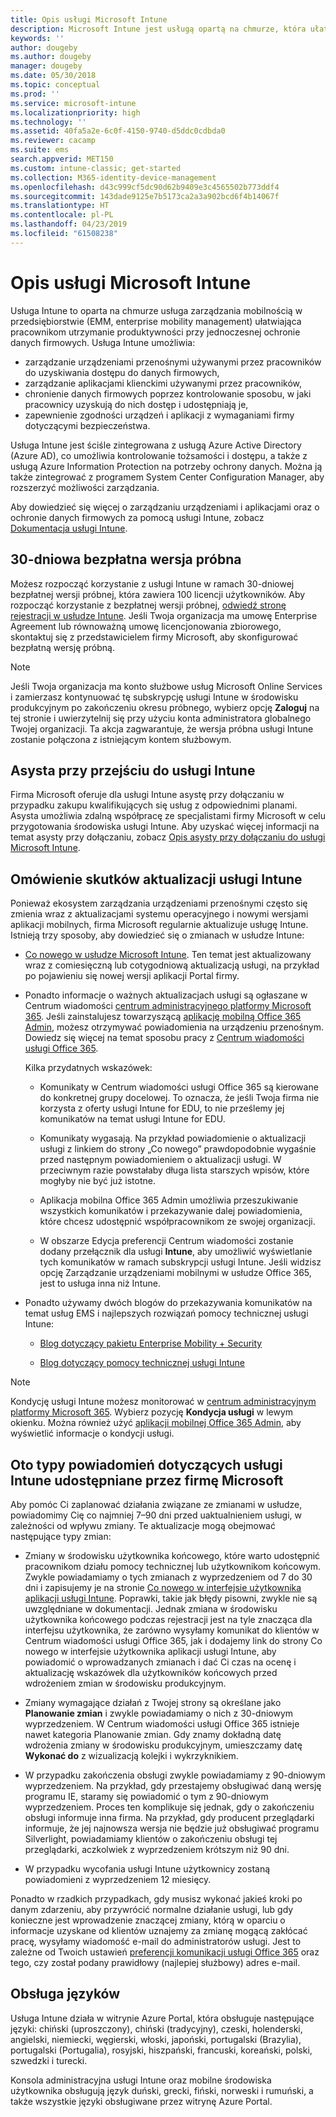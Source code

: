 ```yaml
---
title: Opis usługi Microsoft Intune
description: Microsoft Intune jest usługą opartą na chmurze, która ułatwia zarządzanie urządzeniami z systemami Windows, iOS, Mac OS X, Android i Windows Mobile.
keywords: ''
author: dougeby
ms.author: dougeby
manager: dougeby
ms.date: 05/30/2018
ms.topic: conceptual
ms.prod: ''
ms.service: microsoft-intune
ms.localizationpriority: high
ms.technology: ''
ms.assetid: 40fa5a2e-6c0f-4150-9740-d5ddc0cdbda0
ms.reviewer: cacamp
ms.suite: ems
search.appverid: MET150
ms.custom: intune-classic; get-started
ms.collection: M365-identity-device-management
ms.openlocfilehash: d43c999cf5dc90d62b9409e3c4565502b773ddf4
ms.sourcegitcommit: 143dade9125e7b5173ca2a3a902bcd6f4b14067f
ms.translationtype: HT
ms.contentlocale: pl-PL
ms.lasthandoff: 04/23/2019
ms.locfileid: "61508238"
---
```

# <a name="microsoft-intune-service-description"></a>Opis usługi Microsoft Intune

Usługa Intune to oparta na chmurze usługa zarządzania mobilnością w przedsiębiorstwie (EMM, enterprise mobility management) ułatwiająca pracownikom utrzymanie produktywności przy jednoczesnej ochronie danych firmowych. Usługa Intune umożliwia:
* zarządzanie urządzeniami przenośnymi używanymi przez pracowników do uzyskiwania dostępu do danych firmowych,
* zarządzanie aplikacjami klienckimi używanymi przez pracowników,
* chronienie danych firmowych poprzez kontrolowanie sposobu, w jaki pracownicy uzyskują do nich dostęp i udostępniają je,
* zapewnienie zgodności urządzeń i aplikacji z wymaganiami firmy dotyczącymi bezpieczeństwa.

Usługa Intune jest ściśle zintegrowana z usługą Azure Active Directory (Azure AD), co umożliwia kontrolowanie tożsamości i dostępu, a także z usługą Azure Information Protection na potrzeby ochrony danych. Można ją także zintegrować z programem System Center Configuration Manager, aby rozszerzyć możliwości zarządzania.

Aby dowiedzieć się więcej o zarządzaniu urządzeniami i aplikacjami oraz o ochronie danych firmowych za pomocą usługi Intune, zobacz [Dokumentacja usługi Intune](https://docs.microsoft.com/intune/).

## <a name="30-day-free-trial"></a>30-dniowa bezpłatna wersja próbna
Możesz rozpocząć korzystanie z usługi Intune w ramach 30-dniowej bezpłatnej wersji próbnej, która zawiera 100 licencji użytkowników. Aby rozpocząć korzystanie z bezpłatnej wersji próbnej, [odwiedź stronę rejestracji w usłudze Intune](https://admin.microsoft.com/Signup/Signup.aspx?OfferId=40BE278A-DFD1-470a-9EF7-9F2596EA7FF9&dl=INTUNE_A&ali=1#0%20). Jeśli Twoja organizacja ma umowę Enterprise Agreement lub równoważną umowę licencjonowania zbiorowego, skontaktuj się z przedstawicielem firmy Microsoft, aby skonfigurować bezpłatną wersję próbną.

> [!NOTE]
> Jeśli Twoja organizacja ma konto służbowe usług Microsoft Online Services i zamierzasz kontynuować tę subskrypcję usługi Intune w środowisku produkcyjnym po zakończeniu okresu próbnego, wybierz opcję **Zaloguj** na tej stronie i uwierzytelnij się przy użyciu konta administratora globalnego Twojej organizacji. Ta akcja zagwarantuje, że wersja próbna usługi Intune zostanie połączona z istniejącym kontem służbowym.

<!--- For a list of settings that you can set up on mobile devices, see:

-   [Enrolled device management capabilities of Microsoft Intune](introduction-intune.md)

-   [Hybrid mobile device management (MDM) with System Center Configuration Manager and Microsoft Intune](/sccm/mdm/understand/hybrid-mobile-device-management)

For more about System Center Configuration Manager, see [Documentation  for System Center Configuration Manager](/sccm/index).--->
## <a name="intune-onboarding-benefit"></a>Asysta przy przejściu do usługi Intune
Firma Microsoft oferuje dla usługi Intune asystę przy dołączaniu w przypadku zakupu kwalifikujących się usług z odpowiednimi planami. Asysta umożliwia zdalną współpracę ze specjalistami firmy Microsoft w celu przygotowania środowiska usługi Intune. Aby uzyskać więcej informacji na temat asysty przy dołączaniu, zobacz [Opis asysty przy dołączaniu do usługi Microsoft Intune](http://go.microsoft.com/fwlink/?LinkId=619281).


## <a name="learn-how-intune-service-updates-affect-you"></a>Omówienie skutków aktualizacji usługi Intune

Ponieważ ekosystem zarządzania urządzeniami przenośnymi często się zmienia wraz z aktualizacjami systemu operacyjnego i nowymi wersjami aplikacji mobilnych, firma Microsoft regularnie aktualizuje usługę Intune. Istnieją trzy sposoby, aby dowiedzieć się o zmianach w usłudze Intune:

- [Co nowego w usłudze Microsoft Intune](whats-new.md). Ten temat jest aktualizowany wraz z comiesięczną lub cotygodniową aktualizacją usługi, na przykład po pojawieniu się nowej wersji aplikacji Portal firmy.

- Ponadto informacje o ważnych aktualizacjach usługi są ogłaszane w Centrum wiadomości [centrum administracyjnego platformy Microsoft 365](https://admin.microsoft.com/). Jeśli zainstalujesz towarzyszącą [aplikację mobilną Office 365 Admin](https://support.office.com/article/Office-365-Admin-Mobile-App-e16f6421-2a1a-4142-bf9d-9846600a060a), możesz otrzymywać powiadomienia na urządzeniu przenośnym. Dowiedz się więcej na temat sposobu pracy z [Centrum wiadomości usługi Office 365](https://support.office.com/client/results?Shownav=true&ns=O365ENTADMIN&version=15&ver=15&HelpID=O365E_MCManageUpdates).

    Kilka przydatnych wskazówek:

    - Komunikaty w Centrum wiadomości usługi Office 365 są kierowane do konkretnej grupy docelowej. To oznacza, że jeśli Twoja firma nie korzysta z oferty usługi Intune for EDU, to nie prześlemy jej komunikatów na temat usługi Intune for EDU.

    - Komunikaty wygasają. Na przykład powiadomienie o aktualizacji usługi z linkiem do strony „Co nowego” prawdopodobnie wygaśnie przed następnym powiadomieniem o aktualizacji usługi. W przeciwnym razie powstałaby długa lista starszych wpisów, które mogłyby nie być już istotne.

    - Aplikacja mobilna Office 365 Admin umożliwia przeszukiwanie wszystkich komunikatów i przekazywanie dalej powiadomienia, które chcesz udostępnić współpracownikom ze swojej organizacji.

    - W obszarze Edycja preferencji Centrum wiadomości zostanie dodany przełącznik dla usługi **Intune**, aby umożliwić wyświetlanie tych komunikatów w ramach subskrypcji usługi Intune. Jeśli widzisz opcję Zarządzanie urządzeniami mobilnymi w usłudze Office 365, jest to usługa inna niż Intune.

- Ponadto używamy dwóch blogów do przekazywania komunikatów na temat usług EMS i najlepszych rozwiązań pomocy technicznej usługi Intune:

    - [Blog dotyczący pakietu Enterprise Mobility + Security](https://blogs.technet.microsoft.com/enterprisemobility/)

    - [Blog dotyczący pomocy technicznej usługi Intune](https://blogs.technet.microsoft.com/intunesupport/)

>[!Note]
>Kondycję usługi Intune możesz monitorować w [centrum administracyjnym platformy Microsoft 365](https://admin.microsoft.com). Wybierz pozycję **Kondycja usługi** w lewym okienku. Można również użyć [aplikacji mobilnej Office 365 Admin](https://support.office.com/article/Office-365-Admin-Mobile-App-e16f6421-2a1a-4142-bf9d-9846600a060a), aby wyświetlić informacje o kondycji usługi.

## <a name="types-of-notices-microsoft-provides-about-the-intune-service"></a>Oto typy powiadomień dotyczących usługi Intune udostępniane przez firmę Microsoft

Aby pomóc Ci zaplanować działania związane ze zmianami w usłudze, powiadomimy Cię co najmniej 7–90 dni przed uaktualnieniem usługi, w zależności od wpływu zmiany. Te aktualizacje mogą obejmować następujące typy zmian:

- Zmiany w środowisku użytkownika końcowego, które warto udostępnić pracownikom działu pomocy technicznej lub użytkownikom końcowym. Zwykle powiadamiamy o tych zmianach z wyprzedzeniem od 7 do 30 dni i zapisujemy je na stronie [Co nowego w interfejsie użytkownika aplikacji usługi Intune](whats-new-app-ui.md). Poprawki, takie jak błędy pisowni, zwykle nie są uwzględniane w dokumentacji. Jednak zmiana w środowisku użytkownika końcowego podczas rejestracji jest na tyle znacząca dla interfejsu użytkownika, że zarówno wysyłamy komunikat do klientów w Centrum wiadomości usługi Office 365, jak i dodajemy link do strony Co nowego w interfejsie użytkownika aplikacji usługi Intune, aby powiadomić o wprowadzanych zmianach i dać Ci czas na ocenę i aktualizację wskazówek dla użytkowników końcowych przed wdrożeniem zmian w środowisku produkcyjnym.

- Zmiany wymagające działań z Twojej strony są określane jako **Planowanie zmian** i zwykle powiadamiamy o nich z 30-dniowym wyprzedzeniem. W Centrum wiadomości usługi Office 365 istnieje nawet kategoria Planowanie zmian. Gdy znamy dokładną datę wdrożenia zmiany w środowisku produkcyjnym, umieszczamy datę **Wykonać do** z wizualizacją kolejki i wykrzyknikiem.

- W przypadku zakończenia obsługi zwykle powiadamiamy z 90-dniowym wyprzedzeniem. Na przykład, gdy przestajemy obsługiwać daną wersję programu IE, staramy się powiadomić o tym z 90-dniowym wyprzedzeniem. Proces ten komplikuje się jednak, gdy o zakończeniu obsługi informuje inna firma. Na przykład, gdy producent przeglądarki informuje, że jej najnowsza wersja nie będzie już obsługiwać programu Silverlight, powiadamiamy klientów o zakończeniu obsługi tej przeglądarki, aczkolwiek z wyprzedzeniem krótszym niż 90 dni.

- W przypadku wycofania usługi Intune użytkownicy zostaną powiadomieni z wyprzedzeniem 12 miesięcy.

Ponadto w rzadkich przypadkach, gdy musisz wykonać jakieś kroki po danym zdarzeniu, aby przywrócić normalne działanie usługi, lub gdy konieczne jest wprowadzenie znaczącej zmiany, którą w oparciu o informacje uzyskane od klientów uznajemy za zmianę mogącą zakłócać pracę, wysyłamy wiadomość e-mail do administratorów usługi. Jest to zależne od Twoich ustawień [preferencji komunikacji usługi Office 365](https://support.office.com/article/Change-your-contact-preferences-for-communications-from-Microsoft-6f70de1b-a64d-4498-bfbd-be8c83a9c0fc) oraz tego, czy został podany prawidłowy (najlepiej służbowy) adres e-mail.  


<!--- ## Choose the management solution that’s right for you
You can set up Intune in several ways to manage and help protect your company's mobile devices and computers (referred to as **devices** in this article).

- **Intune stand-alone configuration.** Use the web-based admin console in Intune to manage devices in your organization. Intune can be used without any on-premises IT infrastructure. If you use Intune with Active Directory Domain Services, you can use domain user accounts that you manage with Domain Services with Intune.

- **Intune with System Center Configuration Manager.** Use the Configuration Manager management console to manage computers and mobile devices in your enterprise. This configuration can help you to manage all your organization’s devices through a single console, the Configuration Manager Admin Console. Configuration Manager supports large numbers of mobile devices, servers, and computers. For more about Configuration Manager, see [Hybrid mobile device management (MDM) with System Center Configuration Manager and Microsoft Intune](/sccm/mdm/understand/hybrid-mobile-device-management). For more help deciding which approach is right for you, see [Choose between Microsoft Intune standalone and hybrid mobile device management with Configuration Manager](/sccm/mdm/understand/choose-between-standalone-intune-and-hybrid-mobile-device-management).--->

## <a name="language-support"></a>Obsługa języków
Usługa Intune działa w witrynie Azure Portal, która obsługuje następujące języki: chiński (uproszczony), chiński (tradycyjny), czeski, holenderski, angielski, niemiecki, węgierski, włoski, japoński, portugalski (Brazylia), portugalski (Portugalia), rosyjski, hiszpański, francuski, koreański, polski, szwedzki i turecki.

Konsola administracyjna usługi Intune oraz mobilne środowiska użytkownika obsługują język duński, grecki, fiński, norweski i rumuński, a także wszystkie języki obsługiwane przez witrynę Azure Portal.

<!--- ## Learn more about Intune
Use these resources to learn more about Intune:

- The [Microsoft Intune Trust Center](https://www.microsoft.com/server-cloud/products/intune-trust-center/) provides information about the security, privacy, and compliance practices of Intune, and it describes some of Intune's certifications.

- [Enrolled device management capabilities of Microsoft Intune](introduction-intune.md)--->
